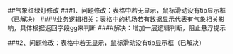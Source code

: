 ##气象红绿灯修改
###1、问题修改：表格中若无显示，鼠标滑动没有tip显示框（已解决）
####业务逻辑相关：表格中的机场若有数据显示代表有气象相关影响，具体根据返回字段gg来判断
####解决：增加一层逻辑判断，阻止悬浮提示

###2、问题修改：表格中若无显示，鼠标滑动没有tip显示框（已解决）

